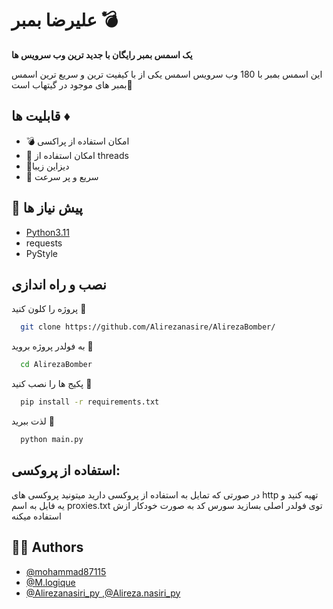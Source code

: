 # علیرضا بمبر 💣
**یک اسمس بمبر رایگان با جدید ترین وب سرویس ها**

این اسمس بمبر با 180 وب سرویس اسمس یکی از با کیفیت ترین و سریع ترین اسمس بمبر های موجود در گیتهاب است💊
## قابلیت ها ♦

-  💣 امکان استفاده از پراکسی
-  💊 امکان استفاده از threads 
-  🍇دیزاین زیبا 
-  🔪 سریع و پر سرعت 

## 📃 پیش نیاز ها
- [Python3.11](https://www.python.org/downloads/)
- requests
- PyStyle
## نصب و راه اندازی

پروژه را کلون کنید 🔗

```bash
  git clone https://github.com/Alirezanasire/AlirezaBomber/
```

به فولدر پروژه بروید 📂

```bash
  cd AlirezaBomber
```

پکیج ها را نصب کنید 🔻

```bash
  pip install -r requirements.txt
```

لذت ببرید 💖

```bash
  python main.py
```



## استفاده از پروکسی: 
در صورتی که تمایل به استفاده از پروکسی دارید میتونید پروکسی های http تهیه کنید و یه فایل به اسم proxies.txt توی فولدر اصلی بسازید
سورس کد به صورت خودکار ازش استفاده میکنه

## 👨‍🏭 Authors

- [@mohammad87115](https://www.github.com/mohammad87115)
- [@M.logique](https://www.github.com/M-logique)
- [@Alirezanasiri_py ,@Alireza.nasiri_py](https://github.com/Alirezanasire)
